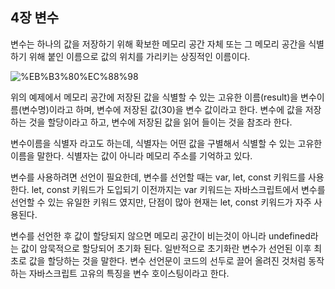## 4장 변수

변수는 하나의 값을 저장하기 위해 확보한 메모리 공간 자체 또는 그 메모리 공간을 식별하기 위해 붙인 이름으로 값의 위치를 가리키는 상징적인 이름이다.

![%EB%B3%80%EC%88%98](https://github.com/mingzzi96/js-deep-dive-study/assets/129745640/9084b140-eef5-4b74-a182-59e2765c0987)



위의 예제에서 메모리 공간에 저장된 값을 식별할 수 있는 고유한 이름(result)을 변수이름(변수명)이라고 하며, 변수에 저장된 값(30)을 변수 값이라고 한다. 변수에 값을 저장하는 것을 할당이라고 하고, 변수에 저장된 값을 읽어 들이는 것을 참조라 한다.

변수이름을 식별자 라고도 하는데, 식별자는 어떤 값을 구별해서 식별할 수 있는 고유한 이름을 말한다. 식별자는 값이 아니라 메모리 주소를 기억하고 있다.

변수를 사용하려면 선언이 필요한데, 변수를 선언할 때는 var, let, const 키워드를 사용한다. let, const 키워드가 도입되기 이전까지는 var 키워드는 자바스크립트에서 변수를 선언할 수 있는 유일한 키워드 였지만, 단점이 많아 현재는 let, const 키워드가 자주 사용된다.

변수를 선언한 후 값이 할당되지 않으면 메모리 공간이 비는것이 아니라 undefined라는 값이 암묵적으로 할당되어 초기화 된다. 일반적으로 초기화란 변수가 선언된 이후 최초로 값을 할당하는 것을 말한다. 변수 선언문이 코드의 선두로 끌어 올려진 것처럼 동작하는 자바스크립트 고유의 특징을 변수 호이스팅이라고 한다.
